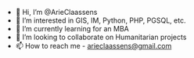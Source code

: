 - 👋 Hi, I’m @ArieClaassens
- 👀 I’m interested in GIS, IM, Python, PHP, PGSQL, etc.
- 🌱 I’m currently learning for an MBA
- 💞️ I’m looking to collaborate on Humanitarian projects
- 📫 How to reach me - arieclaassens@gmail.com

<!---
ArieClaassens/ArieClaassens is a ✨ special ✨ repository because its `README.md` (this file) appears on your GitHub profile.
You can click the Preview link to take a look at your changes.
--->
